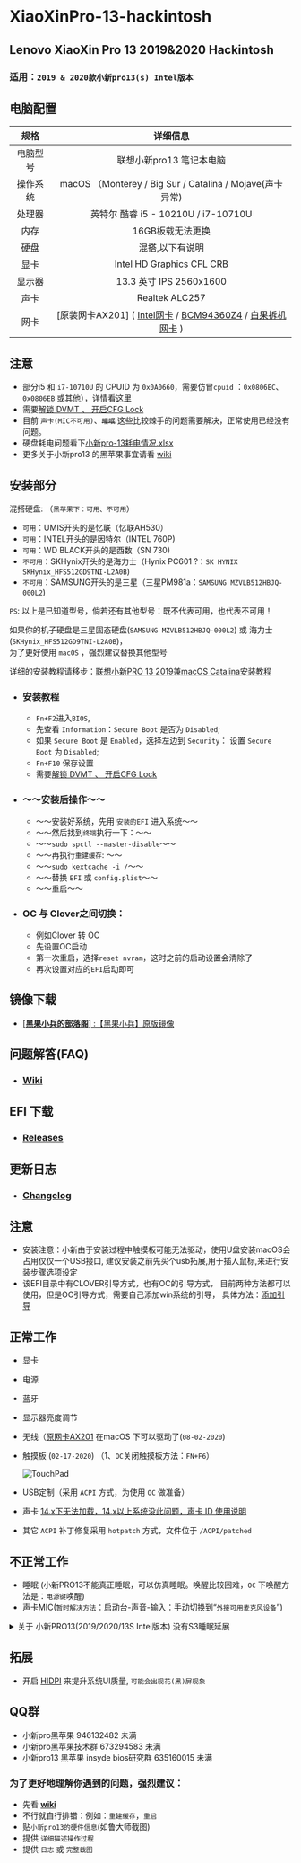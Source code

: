# XiaoXinPro-13-hackintosh

## Lenovo XiaoXin Pro 13 2019&2020 Hackintosh
### 适用：`2019 & 2020款小新pro13(s) Intel版本`
## 电脑配置
|规格 | 详细信息|
|:-: | :-:|
|电脑型号|联想小新pro13 笔记本电脑|
|操作系统|macOS （Monterey / Big Sur / Catalina / Mojave(声卡异常) |
|处理器|英特尔 酷睿 i5 - 10210U / i7-10710U|
|内存|16GB板载无法更换|
|硬盘| 混搭,以下有说明 |
|显卡|Intel HD Graphics CFL CRB|（UHD620）|
|显示器|13.3 英寸 IPS 2560x1600|
|声卡| Realtek ALC257|
|网卡|[原装网卡AX201] ( [Intel网卡](https://github.com/daliansky/XiaoXinPro-13-hackintosh/wiki/Intel%E7%BD%91%E5%8D%A1) / [BCM94360Z4](https://github.com/daliansky/XiaoXinPro-13-hackintosh/wiki/BCM94360Z4%E5%9B%9B%E5%A4%A9%E7%BA%BF) / [白果拆机网卡](https://github.com/daliansky/XiaoXinPro-13-hackintosh/wiki/%E7%99%BD%E6%9E%9C%E6%8B%86%E6%9C%BA%E7%BD%91%E5%8D%A1) ) |

## 注意
- 部分i5 和 `i7-10710U` 的 CPUID 为 `0x0A0660`，需要仿冒`cpuid` ：`0x0806EC`、`0x0806EB` 或其他），详情看[这里](https://github.com/daliansky/XiaoXinPro-13-hackintosh/wiki/%E6%9F%A5%E7%9C%8B%E6%9C%AC%E6%9C%BACPUID)
- 需要[解锁 DVMT 、 开启CFG Lock](https://github.com/daliansky/XiaoXinPro-13-hackintosh/wiki/DVMT%E8%A1%A5%E4%B8%81#%E6%B5%8B%E8%AF%95%E7%89%88bios)
- 目前 `声卡(MIC不可用)`、~~`睡眠`~~ 这些比较棘手的问题需要解决，正常使用已经没有问题。
- 硬盘耗电问题看下[小新pro-13耗电情况.xlsx](https://github.com/daliansky/XiaoXinPro-13-hackintosh/tree/master/EFI/Document)
- 更多关于小新pro13  的黑苹果事宜请看 [wiki](https://github.com/daliansky/XiaoXinPro-13-hackintosh/wiki)

## 安装部分

混搭硬盘: （`黑苹果下：可用、不可用`）
- `可用`：UMIS开头的是忆联（忆联AH530）
- `可用`：INTEL开头的是因特尔（INTEL 760P)
- `可用`：WD BLACK开头的是西数（SN 730)
- `不可用`：SKHynix开头的是海力士（Hynix PC601 ?：`SK HYNIX SKHynix_HFS512GD9TNI-L2A0B`)
- `不可用`：SAMSUNG开头的是三星（三星PM981a：`SAMSUNG MZVLB512HBJQ-000L2`)  

`PS`: 以上是已知道型号，倘若还有其他型号：既不代表可用，也代表不可用！


如果你的机子硬盘是三星固态硬盘(`SAMSUNG MZVLB512HBJQ-000L2`) 或 海力士(`SKHynix_HFS512GD9TNI-L2A0B`)，  
为了更好使用 `macOS` ，强烈建议替换其他型号 

详细的安装教程请移步：[联想小新PRO 13 2019兼macOS Catalina安装教程](https://blog.daliansky.net/Lenovo-Xiaoxin-PRO-13-2019-and-macOS-Catalina-Installation-Tutorial.html) 

- ### 安装教程

    - `Fn+F2`进入`BIOS`,
    - 先查看 `Information`：`Secure Boot` 是否为 `Disabled`;
    - 如果 `Secure Boot` 是 `Enabled`，选择左边到 `Security`： 设置 `Secure Boot` 为 `Disabled`;
    - `Fn+F10` 保存设置
    - 需要[解锁 DVMT 、 开启CFG Lock](https://github.com/daliansky/XiaoXinPro-13-hackintosh/wiki/DVMT%E8%A1%A5%E4%B8%81#%E6%B5%8B%E8%AF%95%E7%89%88bios)  


- ### ～～安装后操作～～

    - ～～安装好系统，先用 `安装的EFI` 进入系统～～
    - ～～然后找到`终端`执行一下：～～
    - ～～`sudo spctl --master-disable`～～
    - ～～再执行`重建缓存`: ～～
    - ～～`sudo kextcache -i /`～～
    - ～～替换 `EFI` 或 `config.plist`～～
    - ～～重启～～

- ### OC 与 Clover之间切换：
   - 例如Clover 转 OC
   - 先设置OC启动
   - 第一次重启，选择`reset nvram`，这时之前的启动设置会清除了
   - 再次设置对应的`EFI`启动即可

     
   
## 镜像下载
  
  - [[**黑果小兵的部落阁**] :【黑果小兵】原版镜像](https://blog.daliansky.net/categories/下载/镜像/)

## 问题解答(FAQ)
  - ### [Wiki](https://github.com/daliansky/XiaoXinPro-13-hackintosh/wiki)

## EFI 下载
  - ### [Releases](https://github.com/daliansky/XiaoXinPro-13-2019-hackintosh/releases)

## 更新日志  
  - ### [Changelog](Changelog.md)

## 注意

- 安装注意：小新由于安装过程中触摸板可能无法驱动，使用U盘安装macOS会占用仅仅一个USB接口,
  建议安装之前先买个usb拓展,用于插入鼠标,来进行安装步骤选项设定
- 该EFI目录中有CLOVER引导方式，也有OC的引导方式，
  目前两种方法都可以使用，但是OC引导方式，需要自己添加win系统的引导，
  具体方法：[添加引导](EFI/Document/OC-引导多系统@OC-xlivans.md)
## 正常工作
- 显卡

- 电源

- 蓝牙

- 显示器亮度调节

- 无线（[原网卡AX201](https://github.com/daliansky/XiaoXinPro-13-hackintosh/wiki/%E5%B0%8F%E6%96%B0pro13%E5%9C%A8macOS%E7%B3%BB%E7%BB%9F%E4%B8%8B%E5%8F%AF%E4%BD%BF%E7%94%A8%E7%9A%84%E7%BD%91%E5%8D%A1) 在macOS 下可以驱动了(`08-02-2020`)

- 触摸板 (`02-17-2020`) （1、`OC`关闭触摸板方法：`FN+F6`）

  ![TouchPad](./screenshot/TouchPad.png)

- USB定制（采用 `ACPI` 方式，为使用 `OC` 做准备）

- 声卡 [14.x下无法加载，14.x以上系统没此问题，声卡 ID 使用说明](Changelog.md#oc--clover-%E5%85%B3%E4%BA%8E%E5%A3%B0%E5%8D%A1id-%E4%BD%BF%E7%94%A8%E6%83%85%E5%86%B5)

- 其它 `ACPI` 补丁修复采用 `hotpatch` 方式，文件位于 `/ACPI/patched`

## 不正常工作
- ~~睡眠~~ (小新PRO13不能真正睡眠，可以仿真睡眠。唤醒比较困难，`OC` 下唤醒方法是：`电源键`唤醒)
- 声卡MIC(`暂时解决方法`：启动台-声音-输入：手动切换到“`外接可用麦克风设备`”)
<details>
<summary>关于 小新PRO13(2019/2020/13S Intel版本) 没有S3睡眠延展</summary>
<p>D0 就是正常工作状态，S0 是 D0 的电源管理，S0睡眠应该是不存在的，说 S0 睡眠，本质就是 D0 状态下进入了空闲，所以有了空闲状态下的电源管理，这个机器没有 S3睡眠，没有设计相关硬件</p>
<p>但因 ACPI 有了 S3才导致苹果试图进入睡眠，但因缺少必须的硬件最终失败，对于 Windows 不妨碍</p>更详细的说明移步<a href="https://github.com/daliansky/OC-little" target="_blank">OC-little</a>
</details>

## 拓展
- 开启 [HIDPI](https://github.com/xzhih/one-key-hidpi) 来提升系统UI质量, `可能会出现花(黑)屏现象`

## QQ群
- 小新pro黑苹果    946132482  未满
- 小新pro黑苹果技术群 673294583 未满
- 小新pro13 黑苹果 insyde bios研究群 635160015  未满
### 为了更好地理解你遇到的问题，强烈建议：
- 先看 **[wiki](https://github.com/daliansky/XiaoXinPro-13-hackintosh/wiki)**   
- 不行就自行排错：例如：`重建缓存`，`重启`
- 贴`小新pro13的硬件信息`(如鲁大师截图)
- 提供 `详细描述操作过程`
- 提供 `日志` 或 `完整截图`
